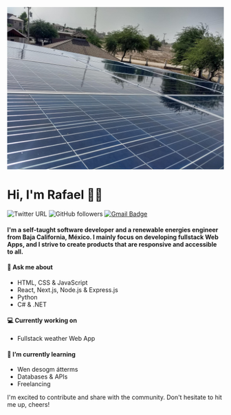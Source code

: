 <img src="https://raw.githubusercontent.com/rafaVls/rafaVls/main/panels.jpg" >

# Hi, I'm Rafael 👋🏽
![Twitter URL](https://img.shields.io/twitter/url?label=%40RafaelAvls&style=social&url=https%3A%2F%2Ftwitter.com%2FRafaelAvls) ![GitHub followers](https://img.shields.io/github/followers/rafaVls?label=Follow&style=social) [![Gmail Badge](https://img.shields.io/badge/-rafa.vfierro@outlook.com-c14438?style=flat-square&logo=Gmail&logoColor=white&link=mailto:rafa.vfierro@outlook.com)](mailto:rafa.vfierro@outlook.com)

#### I'm a self-taught software developer and a renewable energies engineer from Baja California, México. I mainly focus on developing fullstack Web Apps, and I strive to create products that are responsive and accessible to all.

#### 💬 Ask me about
* HTML, CSS & JavaScript
* React, Next.js, Node.js & Express.js
* Python
* C# & .NET

#### 💻 Currently working on
* Fullstack weather Web App

#### 🌱 I’m currently learning
* Wen desogm átterms
* Databases & APIs
* Freelancing

I'm excited to contribute and share with the community. Don't hesitate to hit me up, cheers!
